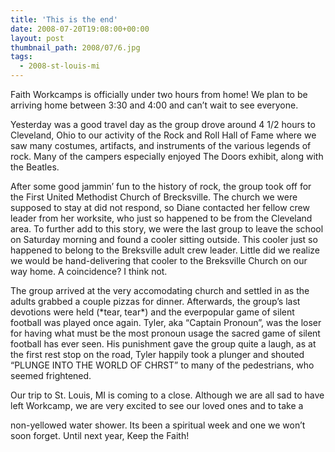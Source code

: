 ```yaml
---
title: 'This is the end'
date: 2008-07-20T19:08:00+00:00
layout: post
thumbnail_path: 2008/07/6.jpg
tags:
  - 2008-st-louis-mi
---
```

Faith Workcamps is officially under two hours from home! We plan to be arriving home between 3:30 and 4:00 and can&#8217;t wait to see everyone.

Yesterday was a good travel day as the group drove around 4 1/2 hours to Cleveland, Ohio to our activity of the Rock and Roll Hall of Fame where we saw many costumes, artifacts, and instruments of the various legends of rock. Many of the campers especially enjoyed The Doors exhibit, along with the Beatles.

After some good jammin&#8217; fun to the history of rock, the group took off for the First United Methodist Church of Brecksville. The church we were supposed to stay at did not respond, so Diane contacted her fellow crew leader from her worksite, who just so happened to be from the Cleveland area. To further add to this story, we were the last group to leave the school on Saturday morning and found a cooler sitting outside. This cooler just so happened to belong to the Breksville adult crew leader. Little did we realize we would be hand-delivering that cooler to the Breksville Church on our way home. A coincidence? I think not.

The group arrived at the very accomodating church and settled in as the adults grabbed a couple pizzas for dinner. Afterwards, the group&#8217;s last devotions were held (\*tear, tear\*) and the everpopular game of silent football was played once again. Tyler, aka &#8220;Captain Pronoun&#8221;, was the loser for having what must be the most pronoun usage the sacred game of silent football has ever seen. His punishment gave the group quite a laugh, as at the first rest stop on the road, Tyler happily took a plunger and shouted &#8220;PLUNGE INTO THE WORLD OF CHRST&#8221; to many of the pedestrians, who seemed frightened.

Our trip to St. Louis, MI is coming to a close. Although we are all sad to have left Workcamp, we are very excited to see our loved ones and to take a

non-yellowed water shower. Its been a spiritual week and one we won&#8217;t soon forget. Until next year, Keep the Faith!